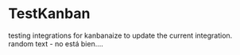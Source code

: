 # TestKanban

testing integrations
for kanbanaize
to update the current integration.
random text - no está bien....
